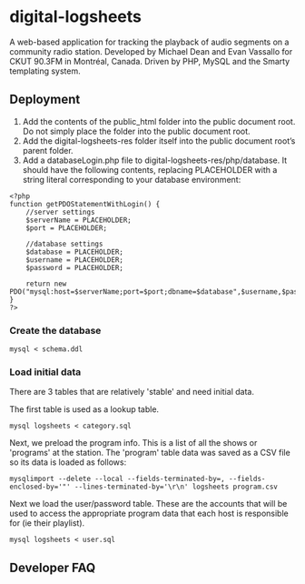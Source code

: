 # digital-logsheets

A web-based application for tracking the playback of audio segments on a community radio station. Developed by Michael Dean and Evan Vassallo for CKUT 90.3FM in Montréal, Canada. Driven by PHP, MySQL and the Smarty templating system.

## Deployment

1. Add the contents of the public_html folder into the public document root. Do not simply place the folder into the public document root.
2. Add the digital-logsheets-res folder itself into the public document root’s parent folder.
3. Add a databaseLogin.php file to digital-logsheets-res/php/database. It should have the following contents, replacing PLACEHOLDER with a string literal corresponding to your database environment:

```
<?php
function getPDOStatementWithLogin() {
    //server settings
    $serverName = PLACEHOLDER;
    $port = PLACEHOLDER;

    //database settings
    $database = PLACEHOLDER;
    $username = PLACEHOLDER;
    $password = PLACEHOLDER;

    return new PDO("mysql:host=$serverName;port=$port;dbname=$database",$username,$password);
}
?>
```


### Create the database
```
mysql < schema.ddl
```
### Load initial data

There are 3 tables that are relatively 'stable' and need initial data.

The first table is used as a lookup table.
```
mysql logsheets < category.sql
```
Next, we preload the program info. This is a list of all the shows or 'programs' at the station.
The 'program' table data  was saved as a CSV file so its data is loaded as follows:
```
mysqlimport --delete --local --fields-terminated-by=, --fields-enclosed-by='"' --lines-terminated-by='\r\n' logsheets program.csv
```

Next we load the user/password table. These are the accounts that will be used to access the appropriate program data
that each host is responsible for (ie their playlist).
```
mysql logsheets < user.sql
```



## Developer FAQ
